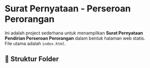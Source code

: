 # Surat Pernyataan - Perseroan Perorangan

Ini adalah project sederhana untuk menampilkan **Surat Pernyataan Pendirian Perseroan Perorangan** dalam bentuk halaman web statis.  
File utama adalah `index.html`.

## 📂 Struktur Folder
